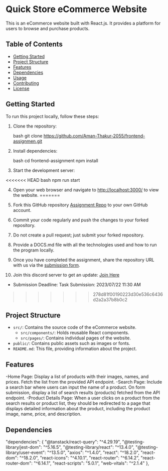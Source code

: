 # Quick Store eCommerce Website

This is an eCommerce website built with React.js. It provides a platform for users to browse and purchase products.

## Table of Contents

- [Getting Started](#getting-started)
- [Project Structure](#project-structure)
- [Features](#features)
- [Dependencies](#dependencies)
- [Usage](#usage)
- [Contributing](#contributing)
- [License](#license)

## Getting Started

To run this project locally, follow these steps:

1. Clone the repository:

   bash
   git clone https://github.com/Aman-Thakur-2055/frontend-assignmen.git
   

2. Install dependencies:

   bash
   cd frontend-assignment
   npm install
   

3. Start the development server:

<<<<<<< HEAD
   bash
   npm run start
   

4. Open your web browser and navigate to [http://localhost:3000/](http://localhost:3000) to view the website.
=======
1. Fork this GitHub repository [Assignment Repo](https://github.com/internsathi/frontend-assignment) to your own GitHub account.
2. Commit your code regularly and push the changes to your forked repository.
3. Do not create a pull request; just submit your forked repository.
4. Provide a DOCS.md file with all the technologies used and how to run the program locally.
5. Once you have completed the assignment, share the repository URL with us via the [submission form](https://forms.gle/r5ENHoDewE5swP9x7).

6. Join this discord server to get an update: [Join Here ](https://discord.gg/5qbGZP7V8g)

- Submission Deadline: Task Submission: 2023/07/22 11:30 AM
>>>>>>> 278d81f00190223d30e536c6436d2a2a37b8b0c2

## Project Structure

- `src/`: Contains the source code of the eCommerce website.
  - `src/components/`: Holds reusable React components.
  - `src/pages/`: Contains individual pages of the website.
- `public/`: Contains public assets such as images or fonts.
- `README.md`: This file, providing information about the project.

## Features

-Home Page: Display a list of products with their images, names, and prices. Fetch the list from the provided API endpoint.
-Search Page: Include a search bar where users can input the name of a product. On form submission, display a list of search results (products) fetched from the API endpoint.
-Product Details Page: When a user clicks on a product from the search results or product list, they should be redirected to a page that displays detailed information about the product, including the product image, name, price, and description.

## Dependencies

  "dependencies": {
    "@tanstack/react-query": "^4.29.19",
    "@testing-library/jest-dom": "^5.16.5",
    "@testing-library/react": "^13.4.0",
    "@testing-library/user-event": "^13.5.0",
    "axios": "^1.4.0",
    "react": "^18.2.0",
    "react-dom": "^18.2.0",
    "react-icons": "^4.10.1",
    "react-router": "^6.14.2",
    "react-router-dom": "^6.14.1",
    "react-scripts": "5.0.1",
    "web-vitals": "^2.1.4"
  },